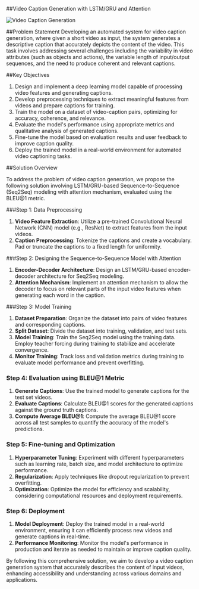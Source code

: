 ##Video Caption Generation with LSTM/GRU and Attention

![Video Caption Generation](video_caption_generation.png)

##Problem Statement
Developing an automated system for video caption generation, where given a short video as input, the system generates a descriptive caption that accurately depicts the content of the video. This task involves addressing several challenges including the variability in video attributes (such as objects and actions), the variable length of input/output sequences, and the need to produce coherent and relevant captions.

##Key Objectives
1. Design and implement a deep learning model capable of processing video features and generating captions.
2. Develop preprocessing techniques to extract meaningful features from videos and prepare captions for training.
3. Train the model on a dataset of video-caption pairs, optimizing for accuracy, coherence, and relevance.
4. Evaluate the model's performance using appropriate metrics and qualitative analysis of generated captions.
5. Fine-tune the model based on evaluation results and user feedback to improve caption quality.
6. Deploy the trained model in a real-world environment for automated video captioning tasks.

##Solution Overview

To address the problem of video caption generation, we propose the following solution involving LSTM/GRU-based Sequence-to-Sequence (Seq2Seq) modeling with attention mechanism, evaluated using the BLEU@1 metric.

###Step 1: Data Preprocessing
1. **Video Feature Extraction**: Utilize a pre-trained Convolutional Neural Network (CNN) model (e.g., ResNet) to extract features from the input videos.
2. **Caption Preprocessing**: Tokenize the captions and create a vocabulary. Pad or truncate the captions to a fixed length for uniformity.

###Step 2: Designing the Sequence-to-Sequence Model with Attention
1. **Encoder-Decoder Architecture**: Design an LSTM/GRU-based encoder-decoder architecture for Seq2Seq modeling.
2. **Attention Mechanism**: Implement an attention mechanism to allow the decoder to focus on relevant parts of the input video features when generating each word in the caption.

###Step 3: Model Training
1. **Dataset Preparation**: Organize the dataset into pairs of video features and corresponding captions.
2. **Split Dataset**: Divide the dataset into training, validation, and test sets.
3. **Model Training**: Train the Seq2Seq model using the training data. Employ teacher forcing during training to stabilize and accelerate convergence.
4. **Monitor Training**: Track loss and validation metrics during training to evaluate model performance and prevent overfitting.

### Step 4: Evaluation using BLEU@1 Metric
1. **Generate Captions**: Use the trained model to generate captions for the test set videos.
2. **Evaluate Captions**: Calculate BLEU@1 scores for the generated captions against the ground truth captions.
3. **Compute Average BLEU@1**: Compute the average BLEU@1 score across all test samples to quantify the accuracy of the model's predictions.

### Step 5: Fine-tuning and Optimization
1. **Hyperparameter Tuning**: Experiment with different hyperparameters such as learning rate, batch size, and model architecture to optimize performance.
2. **Regularization**: Apply techniques like dropout regularization to prevent overfitting.
3. **Optimization**: Optimize the model for efficiency and scalability, considering computational resources and deployment requirements.

### Step 6: Deployment
1. **Model Deployment**: Deploy the trained model in a real-world environment, ensuring it can efficiently process new videos and generate captions in real-time.
2. **Performance Monitoring**: Monitor the model's performance in production and iterate as needed to maintain or improve caption quality.

By following this comprehensive solution, we aim to develop a video caption generation system that accurately describes the content of input videos, enhancing accessibility and understanding across various domains and applications.

